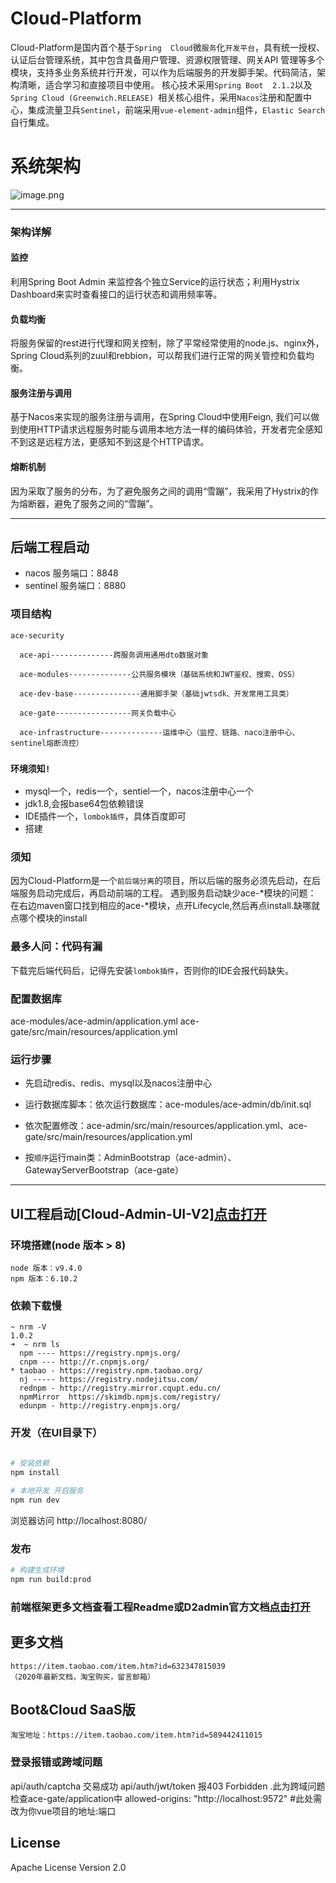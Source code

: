 # Cloud-Platform
Cloud-Platform是国内首个基于`Spring 
Cloud`微`服务`化`开发平台`，具有统一授权、认证后台管理系统，其中包含具备用户管理、资源权限管理、网关API
管理等多个模块，支持多业务系统并行开发，可以作为后端服务的开发脚手架。代码简洁，架构清晰，适合学习和直接项目中使用。
核心技术采用`Spring Boot 
2.1.2`以及`Spring Cloud (Greenwich.RELEASE)
`相关核心组件，采用`Nacos`注册和配置中心，集成流量卫兵`Sentinel`，前端采用`vue-element-admin`组件，`Elastic Search`自行集成。

# 系统架构
![image.png](https://images.gitee.com/uploads/images/2019/0528/205306_9a8b8d83_1899222.png)

---------


### 架构详解
#### 监控
利用Spring Boot Admin 来监控各个独立Service的运行状态；利用Hystrix Dashboard来实时查看接口的运行状态和调用频率等。
#### 负载均衡
将服务保留的rest进行代理和网关控制，除了平常经常使用的node.js、nginx外，Spring Cloud系列的zuul和rebbion，可以帮我们进行正常的网关管控和负载均衡。
#### 服务注册与调用
基于Nacos来实现的服务注册与调用，在Spring Cloud中使用Feign, 我们可以做到使用HTTP请求远程服务时能与调用本地方法一样的编码体验，开发者完全感知不到这是远程方法，更感知不到这是个HTTP请求。
#### 熔断机制
因为采取了服务的分布，为了避免服务之间的调用“雪蹦”，我采用了Hystrix的作为熔断器，避免了服务之间的“雪蹦”。

------
## 后端工程启动
- nacos
    服务端口：8848
- sentinel
    服务端口：8880
### 项目结构
```
ace-security

  ace-api--------------跨服务调用通用dto数据对象
    
  ace-modules--------------公共服务模块（基础系统和JWT鉴权、搜索、OSS）
  
  ace-dev-base---------------通用脚手架（基础jwtsdk、开发常用工具类）
   
  ace-gate-----------------网关负载中心
     
  ace-infrastructure--------------运维中心（监控、链路、naco注册中心、sentinel熔断流控）

```

### `环境须知!`
- mysql一个，redis一个，sentiel一个，nacos注册中心一个
- jdk1.8,会报base64包依赖错误
- IDE插件一个，`lombok插件`，具体百度即可
- 搭建

### 须知
因为Cloud-Platform是一个`前后端分离`的项目，所以后端的服务必须先启动，在后端服务启动完成后，再启动前端的工程。
遇到服务启动缺少ace-*模块的问题：
在右边maven窗口找到相应的ace-*模块，点开Lifecycle,然后再点install.缺哪就点哪个模块的install
### 最多人问：代码有漏
下载完后端代码后，记得先安装`lombok插件`，否则你的IDE会报代码缺失。
### 配置数据库
   ace-modules/ace-admin/application.yml
   ace-gate/src/main/resources/application.yml
### 运行步骤
- 先启动redis、redis、mysql以及nacos注册中心
- 运行数据库脚本：依次运行数据库：ace-modules/ace-admin/db/init.sql
- 依次配置修改：ace-admin/src/main/resources/application.yml、ace-gate/src/main/resources/application.yml

- 按`顺序`运行main类：AdminBootstrap（ace-admin）、GatewayServerBootstrap（ace-gate）

----

## UI工程启动[Cloud-Admin-UI-V2][点击打开](https://github.com/wxiaoqi/Spring-Cloud-Platform-UI)

### 环境搭建(node 版本 > 8)
```
node 版本：v9.4.0
npm 版本：6.10.2
```

### 依赖下载慢
```aidl
~ nrm -V
1.0.2
➜  ~ nrm ls
  npm ---- https://registry.npmjs.org/
  cnpm --- http://r.cnpmjs.org/
* taobao - https://registry.npm.taobao.org/
  nj ----- https://registry.nodejitsu.com/
  rednpm - http://registry.mirror.cqupt.edu.cn/
  npmMirror  https://skimdb.npmjs.com/registry/
  edunpm - http://registry.enpmjs.org/
```

### 开发（在UI目录下）

```bash
    
# 安装依赖
npm install

# 本地开发 开启服务
npm run dev
```

浏览器访问 http://localhost:8080/

### 发布
```bash
# 构建生成环境
npm run build:prod
```

### 前端框架更多文档查看工程Readme或D2admin官方文档[点击打开](https://d2.pub/zh/doc/d2-admin/learn/start.html)

## 更多文档
```
https://item.taobao.com/item.htm?id=632347815039
（2020年最新文档，淘宝购买，留言邮箱）
```

## Boot&Cloud SaaS版
```
淘宝地址：https://item.taobao.com/item.htm?id=589442411015
```
### 登录报错或跨域问题
api/auth/captcha 交易成功
api/auth/jwt/token 报403 Forbidden .此为跨域问题
检查ace-gate/application中 
allowed-origins: "http://localhost:9572"  #此处需改为你vue项目的地址:端口

## License

Apache License Version 2.0
